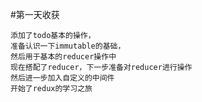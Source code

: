 #第一天收获

    添加了todo基本的操作，
    准备认识一下immutable的基础，
    然后用于基本的reducer操作中
    现在搭配了reducer，下一步准备对reducer进行操作
    然后进一步加入自定义的中间件
    开始了redux的学习之旅